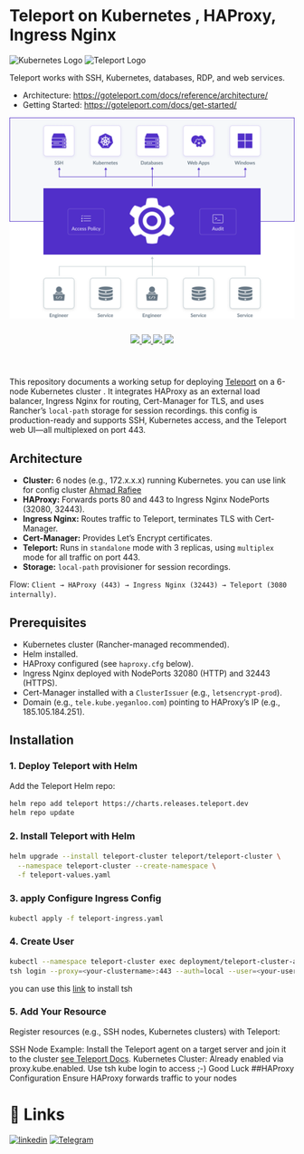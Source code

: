 # Teleport on Kubernetes , HAProxy, Ingress Nginx
![Kubernetes Logo](https://raw.githubusercontent.com/kubernetes-sigs/kubespray/master/docs/img/kubernetes-logo.png) 
![Teleport Logo](https://avatars.githubusercontent.com/u/10781132?s=48&v=4) 

Teleport works with SSH, Kubernetes, databases, RDP, and web services.

* Architecture: https://goteleport.com/docs/reference/architecture/
* Getting Started: https://goteleport.com/docs/get-started/

<div align="center">
   <a href="https://goteleport.com/download">
   <img src="https://github.com/gravitational/teleport/blob/master/assets/img/hero-teleport-platform.png" width=750/>
   </a>
   <div align="center" style="padding: 25px">
      <a href="https://goteleport.com/download">
      <img src="https://img.shields.io/github/v/release/gravitational/teleport?sort=semver&label=Release&color=651FFF" />
      </a>
      <a href="https://golang.org/">
      <img src="https://img.shields.io/github/go-mod/go-version/gravitational/teleport?color=7fd5ea" />
      </a>
      <a href="https://github.com/gravitational/teleport/blob/master/CODE_OF_CONDUCT.md">
      <img src="https://img.shields.io/badge/Contribute-🙌-green.svg" />
      </a>
      <a href="https://www.gnu.org/licenses/agpl-3.0.en.html">
      <img src="https://img.shields.io/badge/AGPL-3.0-red.svg" />
      </a>
   </div>
</div>
</br>

This repository documents a working setup for deploying [Teleport](https://goteleport.com/) on a 6-node Kubernetes cluster . It integrates HAProxy as an external load balancer, Ingress Nginx for routing, Cert-Manager for TLS, and uses Rancher’s `local-path` storage for session recordings. this config is production-ready and supports SSH, Kubernetes access, and the Teleport web UI—all multiplexed on port 443.

## Architecture
- **Cluster:** 6 nodes (e.g., 172.x.x.x) running Kubernetes. you can use link for config cluster [Ahmad Rafiee](https://github.com/AhmadRafiee/DevOps_Certification/tree/bb05e45e1232fe76f579a60151dee07d04002d03/kubernetes/cluster-setup/multi-node/kubespray)
- **HAProxy:** Forwards ports 80 and 443 to Ingress Nginx NodePorts (32080, 32443).
- **Ingress Nginx:** Routes traffic to Teleport, terminates TLS with Cert-Manager.
- **Cert-Manager:** Provides Let’s Encrypt certificates.
- **Teleport:** Runs in `standalone` mode with 3 replicas, using `multiplex` mode for all traffic on port 443.
- **Storage:** `local-path` provisioner for session recordings.

Flow: `Client → HAProxy (443) → Ingress Nginx (32443) → Teleport (3080 internally)`.

## Prerequisites
- Kubernetes cluster (Rancher-managed recommended).
- Helm installed.
- HAProxy configured (see `haproxy.cfg` below).
- Ingress Nginx deployed with NodePorts 32080 (HTTP) and 32443 (HTTPS).
- Cert-Manager installed with a `ClusterIssuer` (e.g., `letsencrypt-prod`).
- Domain (e.g., `tele.kube.yeganloo.com`) pointing to HAProxy’s IP (e.g., 185.105.184.251).

## Installation

### 1. Deploy Teleport with Helm
Add the Teleport Helm repo:
```bash
helm repo add teleport https://charts.releases.teleport.dev
helm repo update
```
### 2. Install Teleport with Helm
```bash
helm upgrade --install teleport-cluster teleport/teleport-cluster \
  --namespace teleport-cluster --create-namespace \
  -f teleport-values.yaml
```
### 3. apply Configure Ingress Config
```bash
kubectl apply -f teleport-ingress.yaml
```
### 4. Create User 
```bash
kubectl --namespace teleport-cluster exec deployment/teleport-cluster-auth -- tctl users add <your-UserName> --roles=access,editor
tsh login --proxy=<your-clustername>:443 --auth=local --user=<your-username>
```
you can use this [link](https://goteleport.com/docs/connect-your-client/tsh/#installing-tsh) to install tsh 

### 5. Add Your Resource 
Register resources (e.g., SSH nodes, Kubernetes clusters) with Teleport:

SSH Node Example: Install the Teleport agent on a target server and join it to the cluster [see Teleport Docs](https://goteleport.com/docs/setup/guides/joining-nodes/).
Kubernetes Cluster: Already enabled via proxy.kube.enabled. Use tsh kube login to access
;-) Good Luck
##HAProxy Configuration
Ensure HAProxy forwards traffic to your nodes

# 🔗 Links
[![linkedin](https://img.shields.io/badge/linkedin-0A66C2?style=for-the-badge&logo=linkedin&logoColor=white)](https://www.linkedin.com/public-profile/settings?lipi=urn%3Ali%3Apage%3Ad_flagship3_profile_self_edit_contact-info%3ByClokCpERJCU%2FNTJb47Yqg%3D%3D)
[![Telegram](https://img.shields.io/badge/telegram-0A66C2?style=for-the-badge&logo=telegram&logoColor=white)](https://t.me/Yeganloo)
